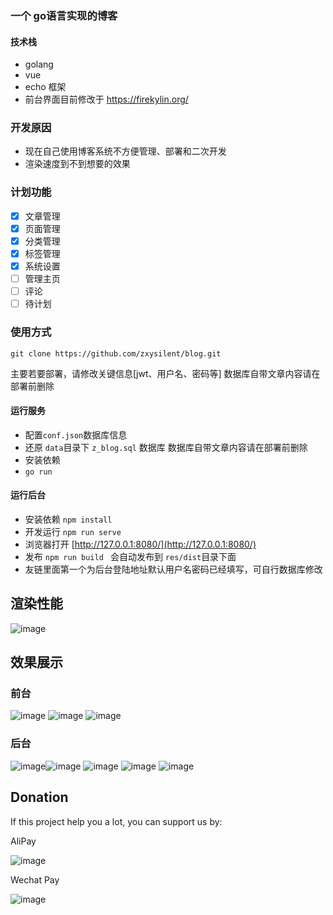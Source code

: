 ### 一个 go语言实现的博客 
#### 技术栈
- golang
- vue
- echo 框架
- 前台界面目前修改于 https://firekylin.org/
### 开发原因 
- 现在自己使用博客系统不方便管理、部署和二次开发
- 渲染速度到不到想要的效果
### 计划功能
- [x] 文章管理
- [x] 页面管理
- [x] 分类管理
- [x] 标签管理
- [x] 系统设置
- [ ] 管理主页
- [ ] 评论
- [ ] 待计划
### 使用方式
```
git clone https://github.com/zxysilent/blog.git
```
主要若要部署，请修改关键信息[jwt、用户名、密码等]
数据库自带文章内容请在部署前删除
####  运行服务
- 配置```conf.json```数据库信息
- 还原 ```data```目录下 ```z_blog.sql``` 数据库
数据库自带文章内容请在部署前删除
- 安装依赖
- ```go run```  
####  运行后台
- 安装依赖 ``` npm install ```
- 开发运行 ``` npm run serve ```
- 浏览器打开 [http://127.0.0.1:8080/](http://127.0.0.1:8080/)
- 发布 ```npm run build ``` 会自动发布到 ```res/dist```目录下面
- 友链里面第一个为后台登陆地址默认用户名密码已经填写，可自行数据库修改

## 渲染性能
![image](./data/imgs/benchmark.png)
## 效果展示
### 前台
![image](./data/imgs/front-0.png)
![image](./data/imgs/front-1.png)
![image](./data/imgs/front-2.png)
### 后台
![image](./data/imgs/backend-0.png)![image](./data/imgs/backend-1.png)
![image](./data/imgs/backend-2.png)
![image](./data/imgs/backend-3.png)
![image](./data/imgs/backend-4.png)

## Donation
If this project help you a lot, you can support us by:

AliPay

![image](./data/imgs/alipay.png)

Wechat Pay

![image](./data/imgs/wechatpay.png)